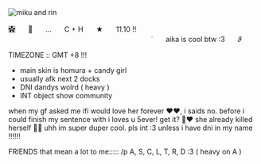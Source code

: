 ![miku and rin](https://github.com/user-attachments/assets/841feb31-61f4-4fcb-9531-7040629eb838)ㅤㅤㅤㅤㅤㅤㅤㅤㅤㅤㅤㅤㅤㅤㅤㅤㅤㅤㅤㅤㅤㅤㅤ

✿⃞ㅤㅤ🎐ㅤㅤ…ㅤㅤC + Hㅤㅤ★ㅤㅤ11.10 !!ㅤㅤㅤㅤㅤㅤㅤㅤㅤㅤㅤㅤㅤㅤㅤㅤㅤㅤㅤㅤㅤㅤㅤㅤㅤㅤㅤㅤㅤㅤㅤㅤㅤㅤㅤㅤㅤㅤ
ㅤㅤㅤ˙ㅤㅤaika is cool btw :3ㅤㅤ𝜗

TIMEZONE :: GMT +8 !!!
- main skin is homura + candy girl
- usually afk next 2 docks
- DNI dandys wolrd ( heavy )
- INT object show community

when my gf asked me ifi would love her forever ❤❤, i saids no. before i could finish my sentence with i loves u 5ever! get it? 🤣❤ she already killed herself 🙁💔
uhh im super duper cool. pls int :3 unless i have dni in my name !!!!!!

FRIENDS that mean a lot to me::::: /p
A, S, C, L, T, R, D :3
 ( heavy on A )

 

 

<!--
**vv4lr/vv4lr** is a ✨ _special_ ✨ repository because its `README.md` (this file) appears on your GitHub profile.

Here are some ideas to get you started:

- 🔭 I’m currently working on ...
- 🌱 I’m currently learning ...
- 👯 I’m looking to collaborate on ...
- 🤔 I’m looking for help with ...
- 💬 Ask me about ...
- 📫 How to reach me: ...
- 😄 Pronouns: ...
- ⚡ Fun fact: ...
-->
